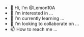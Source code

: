 - 👋 Hi, I’m @Lemon10A
- 👀 I’m interested in ...
- 🌱 I’m currently learning ...
- 💞️ I’m looking to collaborate on ...
- 📫 How to reach me ...

<!---
Lemon10A/Lemon10A is a ✨ special ✨ repository because its `README.md` (this file) appears on your GitHub profile.
You can click the Preview link to take a look at your changes.
--->
